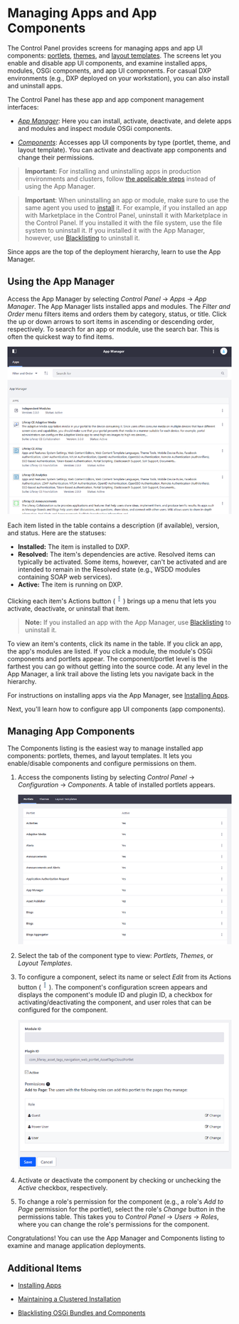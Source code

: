 # Managing Apps and App Components

The Control Panel provides screens for managing apps and app UI components: [portlets](https://help.liferay.com/hc/en-us/articles/360029046351-Introduction-to-Portlets), [themes](https://help.liferay.com/hc/en-us/articles/360035581011-UI-Architecture#themes), and [layout templates](https://help.liferay.com/hc/en-us/articles/360028726612-Layout-Templates). The screens let you enable and disable app UI components, and examine installed apps, modules, OSGi components, and app UI components. For casual DXP environments (e.g., DXP deployed on your workstation), you can also install and uninstall apps.

The Control Panel has these app and app component management interfaces:

- [*App Manager*](#using-the-app-manager): Here you can install, activate, deactivate, and delete apps and modules and inspect module OSGi components.

- [*Components*](#managing-app-components): Accesses app UI components by type (portlet, theme, and layout template). You can activate and deactivate app components and change their permissions.

> **Important:** For installing and uninstalling apps in production environments and clusters, follow [the applicable steps](./03-installing-apps.md#installing-apps-in-production) instead of using the App Manager.

> **Important**: When uninstalling an app or module, make sure to use the same agent you used to [install](./03-installing-apps.md) it. For example, if you installed an app with Marketplace in the Control Panel, uninstall it with Marketplace in the Control Panel. If you installed it with the file system, use the file system to uninstall it. If you installed it with the App Manager, however, use [Blacklisting](./05-blacklisting-osgi-bundles-and-components.md) to uninstall it.

Since apps are the top of the deployment hierarchy, learn to use the App Manager.

## Using the App Manager

Access the App Manager by selecting *Control Panel* &rarr; *Apps* &rarr; *App Manager*. The App Manager lists installed apps and modules. The *Filter and Order* menu filters items and orders them by category, status, or title. Click the up or down arrows to sort items in ascending or descending order, respectively. To search for an app or module, use the search bar. This is often the quickest way to find items.

![Figure 1: The App Manager manages apps, modules, and components installed in your DXP instance.](./managing-apps-and-app-components/app-manager.png)

Each item listed in the table contains a description (if available), version, and status. Here are the statuses:

- **Installed:** The item is installed to DXP.
- **Resolved:** The item's dependencies are active. Resolved items can typically be activated. Some items, however, can't be  activated and are intended to remain in the Resolved state (e.g., WSDD modules containing SOAP web services).
- **Active:** The item is running on DXP.

Clicking each item's Actions button (![Actions](./managing-apps-and-app-components/icon-actions.png)) brings up a menu that lets you activate, deactivate, or uninstall that item.

> **Note:** If you installed an app with the App Manager, use [Blacklisting](./05-blacklisting-osgi-bundles-and-components.md) to uninstall it.

To view an item's contents, click its name in the table. If you click an app, the app's modules are listed. If you click a module, the module's OSGi components and portlets appear. The component/portlet level is the farthest you can go without getting into the source code. At any level in the App Manager, a link trail above the listing lets you navigate back in the hierarchy.

For instructions on installing apps via the App Manager, see  [Installing Apps](./02-using-the-liferay-marketplace.md#installing-apps).

Next, you'll learn how to configure app UI components (app components).

## Managing App Components

The Components listing is the easiest way to manage installed app components: portlets, themes, and layout templates. It lets you enable/disable components and configure permissions on them.

1. Access the components listing by selecting *Control Panel* &rarr; *Configuration* &rarr; *Components*. A table of installed portlets appears.

    ![Figure 2: The components listing lets you manage the portlets, themes, and layout templates installed to your DXP instance.](./managing-apps-and-app-components/components-list.png)

1. Select the tab of the component type to view: *Portlets*, *Themes*, or *Layout Templates*.

1. To configure a component, select its name or select *Edit* from its Actions button (![Actions](./managing-apps-and-app-components/icon-actions.png)). The component's configuration screen appears and displays the component's module ID and plugin ID, a checkbox for activating/deactivating the component, and user roles that can be configured for the component.

    ![Figure 3: You can activate or deactivate a component, and change its permissions.](./managing-apps-and-app-components/components-configuration.png)

1. Activate or deactivate the component by checking or unchecking the *Active* checkbox, respectively.

1. To change a role's permission for the component (e.g., a role's *Add to Page* permission for the portlet), select the role's *Change* button in the permissions table. This takes you to *Control Panel* &rarr; *Users* &rarr; *Roles*, where you can change the role's permissions for the component.

Congratulations! You can use the App Manager and Components listing to examine and manage application deployments.

## Additional Items

- [Installing Apps](./03-installing-apps.md)

- [Maintaining a Clustered Installation](../../../installation-and-upgrades/10-maintaining-clusters/01-maintaining-clustered-installations.md)

- [Blacklisting OSGi Bundles and Components](./05-blacklisting-osgi-bundles-and-components.md)
